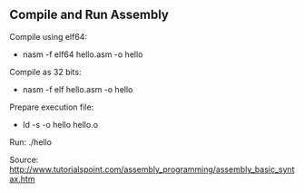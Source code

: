 ## Compile and Run Assembly

Compile using elf64:
- nasm -f elf64 hello.asm -o hello

Compile as 32 bits: 
- nasm -f elf hello.asm -o hello

Prepare execution file:
- ld -s -o hello hello.o

Run:
./hello

Source: http://www.tutorialspoint.com/assembly_programming/assembly_basic_syntax.htm
